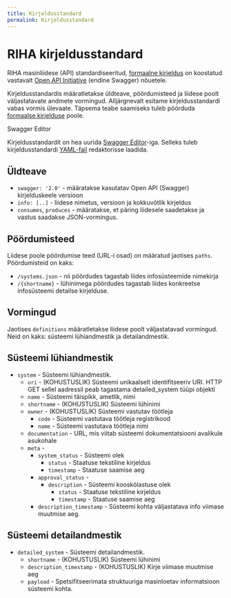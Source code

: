 ```yaml
---
title: Kirjeldusstandard
permalink: Kirjeldusstandard
---
```


# RIHA kirjeldusstandard

RIHA masinliidese (API) standardiseeritud, [formaalne kirjeldus](https://github.com/e-gov/RIHA-API/blob/master/RIHA-API.yaml) on koostatud vastavalt [Open API Initiative](https://www.openapis.org/) (endine Swagger) nõuetele.

Kirjeldusstandardis määratletakse üldteave, pöördumisteed ja liidese poolt väljastatavate andmete vormingud. Alljärgnevalt esitame kirjeldusstandardi vabas vormis ülevaate. Täpsema teabe saamiseks tuleb pöörduda [formaalse kirjelduse](https://github.com/e-gov/RIHA-API/blob/master/RIHA-API.yaml) poole.

<div class='block__note'>
  <p class='block__note--heading'>Swagger Editor</p>
  <p>
    Kirjeldusstandardit on hea uurida <a href='http://editor.swagger.io/#/'>Swagger Editor</a>-iga. Selleks tuleb kirjeldusstandardi <a href='https://raw.githubusercontent.com/e-gov/RIHA-API/master/RIHA-API.yaml'>YAML-fail</a> redaktorisse laadida.
  </p>
</div>

## Üldteave

- `swagger: '2.0'` - määratakse kasutatav Open API (Swagger) kirjelduskeele versioon
- `info: [..]` - liidese nimetus, versioon ja kokkuvõtlik kirjeldus
- `consumes`, `produces` - määratakse, et päring liidesele saadetakse ja vastus saadakse JSON-vormingus.

## Pöördumisteed

Liidese poole pöördumise teed (URL-i osad) on määratud jaotises `paths`. Pöördumisteid on kaks:

- `/systems.json` - nii pöördudes tagastab liides infosüsteemide nimekirja
- `/{shortname}` - lühinimega pöördudes tagastab liides konkreetse infosüsteemi detailse kirjelduse.

## Vormingud

Jaotises `definitions` määratletakse liidese poolt väljastatavad vormingud. Neid on kaks: süsteemi lühiandmestik ja detailandmestik.

## Süsteemi lühiandmestik

- `system` - Süsteemi lühiandmestik. 
  - `uri` - (KOHUSTUSLIK) Süsteemi unikaalselt identifitseeriv URI. HTTP GET sellel aadressil peab tagastama detailed_system tüüpi objekti
  - `name` - Süsteemi täispikk, ametlik, nimi
  - `shortname` - (KOHUSTUSLIK) Süsteemi lühinimi
  - `owner` - (KOHUSTUSLIK) Süsteemi vastutav töötleja
    - `code` - Süsteemi vastutava töötleja registrikood
    - `name` - Süsteemi vastutava töötleja nimi
  - `documentation` - URL, mis viitab süsteemi dokumentatsiooni avalikule asukohale
  - `meta` - 
    - `system_status` - Süsteemi olek
      - `status` - Staatuse tekstiline kirjeldus
      - `timestamp` - Staatuse saamise aeg
    - `approval_status` - 
      - `description` - Süsteemi kooskõlastuse olek
        - `status` - Staatuse tekstiline kirjeldus
        - `timestamp` - Staatuse saamise aeg
    - `description_timestamp` - Süsteemi kohta väljastatava info viimase muutmise aeg.
             
## Süsteemi detailandmestik

- `detailed_system` - Süsteemi detailandmestik. 
  - `shortname` - (KOHUSTUSLIK) Süsteemi lühinimi
  - `description_timestamp` - (KOHUSTUSLIK) Kirje viimase muutmise aeg
  - `payload` - Spetsifitseerimata struktuuriga masinloetav informatsioon süsteemi kohta.
